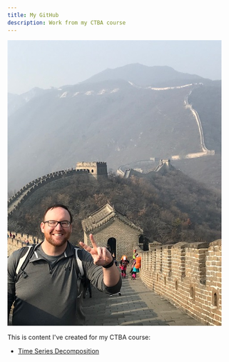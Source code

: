 ```yaml
---
title: My GitHub
description: Work from my CTBA course
---
```


![Picture of me atop the Great Wall during my EMBA trip to China!!!](/pics/China_Pic.jpg)

This is content I've created for my CTBA course:

- [Time Series Decomposition](/timeseries/index.md)
